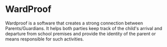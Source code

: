 # WardProof
Wardproof is a software that creates a strong connection between Parents/Guardians. It helps both parties keep track of the child's arrival and departure from school premises and provide the identity of the parent or means responsible for such activities.
